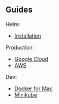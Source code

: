 ## Guides
Helm:
* [Installation](/guides/helm)

Production:

* [Google Cloud](/guides/google-cloud)
* [AWS](/guides/aws)

Dev:

* [Docker for Mac](/guides/docker-for-mac)
* [Minikube](/guides/minikube)
